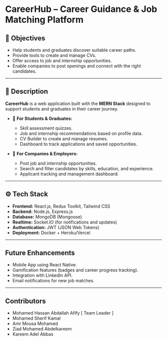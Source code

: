 # CareerHub – Career Guidance & Job Matching Platform

## 🎯 Objectives
- Help students and graduates discover suitable career paths.  
- Provide tools to create and manage CVs.  
- Offer access to job and internship opportunities.  
- Enable companies to post openings and connect with the right candidates.  

---

## 📖 Description
**CareerHub** is a web application built with the **MERN Stack** designed to support students and graduates in their career journey.  

- 🔹 **For Students & Graduates:**  
  - Skill assessment quizzes.  
  - Job and internship recommendations based on profile data.  
  - CV Builder to create and manage resumes.  
  - Dashboard to track applications and saved opportunities.  

- 🔹 **For Companies & Employers:**  
  - Post job and internship opportunities.  
  - Search and filter candidates by skills, education, and experience.  
  - Applicant tracking and management dashboard.  

---

## ⚙️ Tech Stack
- **Frontend:** React.js, Redux Toolkit, Tailwind CSS  
- **Backend:** Node.js, Express.js  
- **Database:** MongoDB (Mongoose)  
- **Realtime:** Socket.IO (for notifications and updates)  
- **Authentication:** JWT (JSON Web Tokens)  
- **Deployment:** Docker + Heroku/Vercel    

---

## Future Enhancements
- Mobile App using React Native.  
- Gamification features (badges and career progress tracking).  
- Integration with LinkedIn API.  
- Email notifications for new job matches.  

---

## Contributors
- Mohamed Hassan Abdallah Afify [ Team Leader ]
- Mohamed Sherif Kamal
- Amr Mousa Mohamed 
- Ziad Mohamed Abdelkareem
- Kareem Adel Abbas

